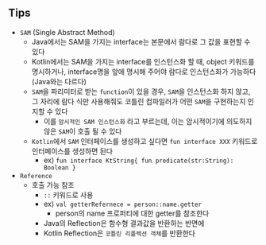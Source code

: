 ## Tips

* `SAM` (Single Abstract Method)
    * Java에서는 SAM을 가지는 interface는 본문에서 람다로 그 값을 표현할 수 있다
    * Kotlin에서는 SAM을 가지는 interface를 인스턴스화 할 때, object 키워드를 명시하거나, interface명을 앞에 명시해 주어야 람다로 인스턴스화가 가능하다 (Java와는 다르다)
    * `SAM`을 파리미터로 받는 `function`이 있을 경우, `SAM`을 인스턴스화 하지 않고, 그 자리에 람다 식만 사용해줘도 코틀린 컴파일러가 어떤 `SAM`을 구현하는지 인지할 수 있다
        * 이를 `암시적인 SAM 인스턴스화` 라고 부르는데, 이는 암시적이기에 의도하지 않은 `SAM`이 호출 될 수 있다
    * `Kotlin`에서 `SAM` 인터페이스를 생성하고 싶다면 `fun interface XXX` 키워드로 인터페이스를 생성하면 된다
        * ex) `fun interface KtString{ fun predicate(str:String): Boolean }`
* `Reference`
  * 호출 가능 참조
    * `::` 키워드로 사용 
    * ex) `val getterRefernece = person::name.getter` 
      * person의 name 프로퍼티에 대한 getter를 참조한다
    * Java의 Reflection은 함수형 결과값을 반환하는 반면에
    * Kotlin Reflection은 `코틀린 리플렉션 객체`를 반환한다


